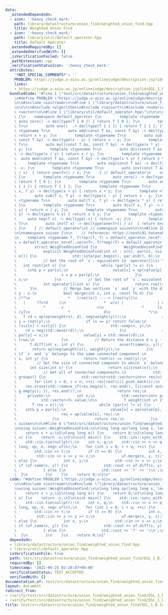 ```yaml
---
data:
  _extendedDependsOn:
  - icon: ':heavy_check_mark:'
    path: library/datastructure/union_find/weighted_union_find.hpp
    title: Weighted Union Find
  - icon: ':heavy_check_mark:'
    path: library/util/default_operator.hpp
    title: Default Operator
  _extendedRequiredBy: []
  _extendedVerifiedWith: []
  _isVerificationFailed: false
  _pathExtension: cpp
  _verificationStatusIcon: ':heavy_check_mark:'
  attributes:
    '*NOT_SPECIAL_COMMENTS*': ''
    PROBLEM: https://judge.u-aizu.ac.jp/onlinejudge/description.jsp?id=DSL_1_B
    links:
    - https://judge.u-aizu.ac.jp/onlinejudge/description.jsp?id=DSL_1_B
  bundledCode: "#line 1 \"test/src/datastructure/union_find/weighted_union_find/DSL_1_B.test.cpp\"\
    \n#define PROBLEM \"https://judge.u-aizu.ac.jp/onlinejudge/description.jsp?id=DSL_1_B\"\
    \n\n#include <iostream>\n\n#line 1 \"library/datastructure/union_find/weighted_union_find.hpp\"\
    \n\n\n\n#include <algorithm>\n#include <cassert>\n#include <numeric>\n#include\
    \ <vector>\n\n#line 1 \"library/util/default_operator.hpp\"\n\n\n\nnamespace suisen\
    \ {\n    namespace default_operator {\n        template <typename T>\n       \
    \ auto zero() -> decltype(T { 0 }) { return T { 0 }; }\n        template <typename\
    \ T>\n        auto one()  -> decltype(T { 1 }) { return T { 1 }; }\n        template\
    \ <typename T>\n        auto add(const T &x, const T &y) -> decltype(x + y) {\
    \ return x + y; }\n        template <typename T>\n        auto sub(const T &x,\
    \ const T &y) -> decltype(x - y) { return x - y; }\n        template <typename\
    \ T>\n        auto mul(const T &x, const T &y) -> decltype(x * y) { return x *\
    \ y; }\n        template <typename T>\n        auto div(const T &x, const T &y)\
    \ -> decltype(x / y) { return x / y; }\n        template <typename T>\n      \
    \  auto mod(const T &x, const T &y) -> decltype(x % y) { return x % y; }\n   \
    \     template <typename T>\n        auto neg(const T &x) -> decltype(-x) { return\
    \ -x; }\n        template <typename T>\n        auto inv(const T &x) -> decltype(one<T>()\
    \ / x)  { return one<T>() / x; }\n    } // default_operator\n    namespace default_operator_noref\
    \ {\n        template <typename T>\n        auto zero() -> decltype(T { 0 }) {\
    \ return T { 0 }; }\n        template <typename T>\n        auto one()  -> decltype(T\
    \ { 1 }) { return T { 1 }; }\n        template <typename T>\n        auto add(T\
    \ x, T y) -> decltype(x + y) { return x + y; }\n        template <typename T>\n\
    \        auto sub(T x, T y) -> decltype(x - y) { return x - y; }\n        template\
    \ <typename T>\n        auto mul(T x, T y) -> decltype(x * y) { return x * y;\
    \ }\n        template <typename T>\n        auto div(T x, T y) -> decltype(x /\
    \ y) { return x / y; }\n        template <typename T>\n        auto mod(T x, T\
    \ y) -> decltype(x % y) { return x % y; }\n        template <typename T>\n   \
    \     auto neg(T x) -> decltype(-x) { return -x; }\n        template <typename\
    \ T>\n        auto inv(T x) -> decltype(one<T>() / x)  { return one<T>() / x;\
    \ }\n    } // default_operator\n} // namespace suisen\n\n\n#line 10 \"library/datastructure/union_find/weighted_union_find.hpp\"\
    \n\nnamespace suisen {\n\n    // reference: https://noshi91.hatenablog.com/entry/2018/05/30/191943\n\
    \n    template <typename T, T(*op)(T, T) = default_operator_noref::add<T>, T(*e)()\
    \ = default_operator_noref::zero<T>, T(*neg)(T) = default_operator_noref::neg<T>>\n\
    \        struct WeightedUnionFind {\n            WeightedUnionFind() = default;\n\
    \            explicit WeightedUnionFind(int n) : n(n), par(n), siz(n, 1), value(n,\
    \ e()) {\n                std::iota(par.begin(), par.end(), 0);\n            }\n\
    \            // Get the root of `x`. equivalent to `operator[](x)`\n         \
    \   int root(int x) {\n                while (par[x] != x) {\n               \
    \     int& p = par[x];\n                    value[x] = op(value[p], value[x]);\n\
    \                    x = p = par[p];\n                }\n                return\
    \ x;\n            }\n            // Get the root of `x`. euivalent to `root(x)`\n\
    \            int operator[](int x) {\n                return root(x);\n      \
    \      }\n            // Merge two vertices `x` and `y` with the distance d =\
    \ y - x.\n            bool merge(int x, int y, const T& d) {\n               \
    \ /**\n                 *   [root(x)] ----> [root(y)]\n                 *    \
    \   |     ??=rd     |\n                 *  w(x) |               | w(y)\n     \
    \            *       v               v\n                 *      [x] ---------->\
    \ [y]\n                 *               d\n                 */\n             \
    \   T rd = op(op(weight(x), d), neg(weight(y)));\n                x = root(x),\
    \ y = root(y);\n                if (x == y) return false;\n                if\
    \ (siz[x] < siz[y]) {\n                    std::swap(x, y);\n                \
    \    rd = neg(std::move(rd));\n                }\n                siz[x] += siz[y],\
    \ par[y] = x;\n                value[y] = std::move(rd);\n                return\
    \ true;\n            }\n            // Return the distance d = y - x.\n      \
    \      T diff(int x, int y) {\n                assert(same(x, y));\n         \
    \       return op(neg(weight(x)), weight(y));\n            }\n            // Check\
    \ if `x` and `y` belongs to the same connected component.\n            bool same(int\
    \ x, int y) {\n                return root(x) == root(y);\n            }\n   \
    \         // Get the size of connected componet to which `x` belongs.\n      \
    \      int size(int x) {\n                return siz[root(x)];\n            }\n\
    \            // Get all of connected components.\n            std::vector<std::vector<int>>\
    \ groups() {\n                std::vector<std::vector<int>> res(n);\n        \
    \        for (int i = 0; i < n; ++i) res[root(i)].push_back(i);\n            \
    \    res.erase(std::remove_if(res.begin(), res.end(), [](const auto& g) { return\
    \ g.empty(); }), res.end());\n                return res;\n            }\n   \
    \     private:\n            int n;\n            std::vector<int> par, siz;\n \
    \           std::vector<T> value;\n\n            T weight(int x) {\n         \
    \       T res = e();\n                while (par[x] != x) {\n                \
    \    int& p = par[x];\n                    value[x] = op(value[p], value[x]);\n\
    \                    res = op(value[x], res);\n                    x = p = par[p];\n\
    \                }\n                return res;\n            }\n    };\n} // namespace\
    \ suisen\n\n\n#line 6 \"test/src/datastructure/union_find/weighted_union_find/DSL_1_B.test.cpp\"\
    \nusing suisen::WeightedUnionFind;\n\nlong long op(long long x, long long y) {\n\
    \    return x + y;\n}\nlong long e() {\n    return 0;\n}\nlong long neg(long long\
    \ x) {\n    return -x;\n}\n\nint main() {\n    std::ios::sync_with_stdio(false);\n\
    \    std::cin.tie(nullptr);\n    int n, q;\n    std::cin >> n >> q;\n    WeightedUnionFind<long\
    \ long, op, e, neg> uf(n);\n    for (int i = 0; i < q; ++i) {\n        int t;\n\
    \        std::cin >> t;\n        if (t == 0) {\n            int x, y, z;\n   \
    \         std::cin >> x >> y >> z;\n            uf.merge(x, y, z);\n        }\
    \ else {\n            int x, y;\n            std::cin >> x >> y;\n           \
    \ if (uf.same(x, y)) {\n                std::cout << uf.diff(x, y) << '\\n';\n\
    \            } else {\n                std::cout << '?' << '\\n';\n          \
    \  }\n        }\n    }\n    return 0;\n}\n"
  code: "#define PROBLEM \"https://judge.u-aizu.ac.jp/onlinejudge/description.jsp?id=DSL_1_B\"\
    \n\n#include <iostream>\n\n#include \"library/datastructure/union_find/weighted_union_find.hpp\"\
    \nusing suisen::WeightedUnionFind;\n\nlong long op(long long x, long long y) {\n\
    \    return x + y;\n}\nlong long e() {\n    return 0;\n}\nlong long neg(long long\
    \ x) {\n    return -x;\n}\n\nint main() {\n    std::ios::sync_with_stdio(false);\n\
    \    std::cin.tie(nullptr);\n    int n, q;\n    std::cin >> n >> q;\n    WeightedUnionFind<long\
    \ long, op, e, neg> uf(n);\n    for (int i = 0; i < q; ++i) {\n        int t;\n\
    \        std::cin >> t;\n        if (t == 0) {\n            int x, y, z;\n   \
    \         std::cin >> x >> y >> z;\n            uf.merge(x, y, z);\n        }\
    \ else {\n            int x, y;\n            std::cin >> x >> y;\n           \
    \ if (uf.same(x, y)) {\n                std::cout << uf.diff(x, y) << '\\n';\n\
    \            } else {\n                std::cout << '?' << '\\n';\n          \
    \  }\n        }\n    }\n    return 0;\n}"
  dependsOn:
  - library/datastructure/union_find/weighted_union_find.hpp
  - library/util/default_operator.hpp
  isVerificationFile: true
  path: test/src/datastructure/union_find/weighted_union_find/DSL_1_B.test.cpp
  requiredBy: []
  timestamp: '2022-06-25 02:26:07+09:00'
  verificationStatus: TEST_ACCEPTED
  verifiedWith: []
documentation_of: test/src/datastructure/union_find/weighted_union_find/DSL_1_B.test.cpp
layout: document
redirect_from:
- /verify/test/src/datastructure/union_find/weighted_union_find/DSL_1_B.test.cpp
- /verify/test/src/datastructure/union_find/weighted_union_find/DSL_1_B.test.cpp.html
title: test/src/datastructure/union_find/weighted_union_find/DSL_1_B.test.cpp
---
```

